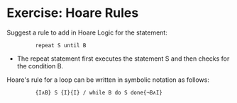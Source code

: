 # Exercise: Hoare Rules

Suggest a rule to add in Hoare Logic for the statement:

```
         repeat S until B
```

* The repeat statement first executes the statement S 
and then checks for the condition B.


Hoare's rule for a loop can be written in symbolic 
notation as follows:

```
         {I∧𝙱} 𝚂 {I}{I} / 𝚠𝚑𝚒𝚕𝚎 B 𝚍𝚘 S 𝚍𝚘𝚗𝚎{¬B∧I}
```

